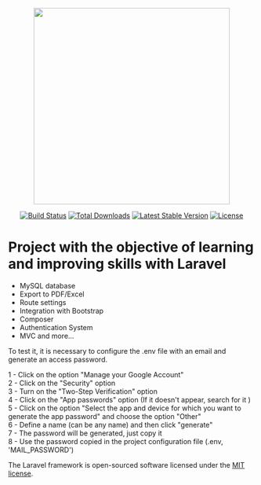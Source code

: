 <p align="center"><a href="https://laravel.com" target="_blank"><img src="https://raw.githubusercontent.com/laravel/art/master/logo-lockup/5%20SVG/2%20CMYK/1%20Full%20Color/laravel-logolockup-cmyk-red.svg" width="400"></a></p>

<p align="center">
<a href="https://travis-ci.org/laravel/framework"><img src="https://travis-ci.org/laravel/framework.svg" alt="Build Status"></a>
<a href="https://packagist.org/packages/laravel/framework"><img src="https://img.shields.io/packagist/dt/laravel/framework" alt="Total Downloads"></a>
<a href="https://packagist.org/packages/laravel/framework"><img src="https://img.shields.io/packagist/v/laravel/framework" alt="Latest Stable Version"></a>
<a href="https://packagist.org/packages/laravel/framework"><img src="https://img.shields.io/packagist/l/laravel/framework" alt="License"></a>
</p>

# Project with the objective of learning and improving skills with Laravel

- MySQL database
- Export to PDF/Excel
- Route settings
- Integration with Bootstrap
- Composer
- Authentication System
- MVC and more...

To test it, it is necessary to configure the .env file with an email and generate an access password.

1 - Click on the option "Manage your Google Account" <br/>
2 - Click on the "Security" option <br/>
3 - Turn on the "Two-Step Verification" option <br/>
4 - Click on the "App passwords" option (If it doesn't appear, search for it ) <br/>
5 - Click on the option "Select the app and device for which you want to generate the app password" and choose the option "Other" <br/>
6 - Define a name (can be any name) and then click "generate" <br/>
7 - The password will be generated, just copy it <br/>
8 - Use the password copied in the project configuration file (.env, 'MAIL_PASSWORD') <br/>


The Laravel framework is open-sourced software licensed under the [MIT license](https://opensource.org/licenses/MIT).

